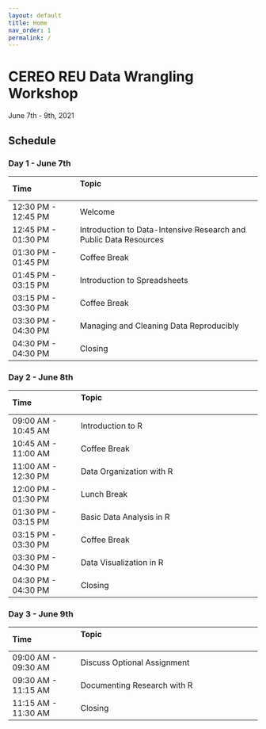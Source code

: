 ```yaml
---
layout: default
title: Home
nav_order: 1
permalink: /
---
```


# CEREO REU Data Wrangling Workshop

June 7th - 9th, 2021

## Schedule

### Day 1 - June 7th

| Time                | Topic  &nbsp; &nbsp; &nbsp; &nbsp; &nbsp; &nbsp; &nbsp; &nbsp; &nbsp; &nbsp; &nbsp; &nbsp; &nbsp; &nbsp; &nbsp; &nbsp; &nbsp; &nbsp;&nbsp; &nbsp; &nbsp; &nbsp; &nbsp; &nbsp; &nbsp; &nbsp; &nbsp; &nbsp; &nbsp; &nbsp; &nbsp; &nbsp; &nbsp; &nbsp; &nbsp; &nbsp; &nbsp; &nbsp; &nbsp; &nbsp; &nbsp; &nbsp; &nbsp; &nbsp; &nbsp; &nbsp; &nbsp; &nbsp; &nbsp; &nbsp; &nbsp; &nbsp; &nbsp; &nbsp; |
|:--------------------|:--------------------------------------------|
| 12:30 PM - 12:45 PM | Welcome                                     |
| 12:45 PM - 01:30 PM | Introduction to Data-Intensive Research and Public Data Resources |
| 01:30 PM - 01:45 PM | Coffee Break                                |
| 01:45 PM - 03:15 PM | Introduction to Spreadsheets                |
| 03:15 PM - 03:30 PM | Coffee Break                                |
| 03:30 PM - 04:30 PM | Managing and Cleaning Data Reproducibly     |
| 04:30 PM - 04:30 PM | Closing                                     |

### Day 2 - June 8th

| Time                | Topic &nbsp; &nbsp; &nbsp; &nbsp; &nbsp; &nbsp; &nbsp; &nbsp; &nbsp; &nbsp; &nbsp; &nbsp; &nbsp; &nbsp; &nbsp; &nbsp; &nbsp; &nbsp; &nbsp; &nbsp; &nbsp; &nbsp; &nbsp; &nbsp; &nbsp; &nbsp; &nbsp; &nbsp; &nbsp; &nbsp; &nbsp; &nbsp; &nbsp; &nbsp; &nbsp; &nbsp; &nbsp; &nbsp; &nbsp; &nbsp; &nbsp; &nbsp; &nbsp; &nbsp; &nbsp; &nbsp; &nbsp; &nbsp; &nbsp; &nbsp; &nbsp; &nbsp; &nbsp; &nbsp; |
|:--------------------|:--------------------------------------------|
| 09:00 AM - 10:45 AM | Introduction to R                           |
| 10:45 AM - 11:00 AM | Coffee Break                                |
| 11:00 AM - 12:30 PM | Data Organization with R                    |
| 12:00 PM - 01:30 PM | Lunch Break                                 |
| 01:30 PM - 03:15 PM | Basic Data Analysis in R                    |
| 03:15 PM - 03:30 PM | Coffee Break                                |
| 03:30 PM - 04:30 PM | Data Visualization in R                     |
| 04:30 PM - 04:30 PM | Closing                                     |

### Day 3 - June 9th

| Time                | Topic &nbsp; &nbsp; &nbsp; &nbsp; &nbsp; &nbsp; &nbsp; &nbsp; &nbsp; &nbsp; &nbsp; &nbsp; &nbsp; &nbsp; &nbsp; &nbsp; &nbsp; &nbsp; &nbsp; &nbsp; &nbsp; &nbsp; &nbsp; &nbsp; &nbsp; &nbsp; &nbsp; &nbsp; &nbsp; &nbsp; &nbsp; &nbsp; &nbsp; &nbsp; &nbsp; &nbsp; &nbsp; &nbsp; &nbsp; &nbsp; &nbsp; &nbsp; &nbsp; &nbsp; &nbsp; &nbsp; &nbsp; &nbsp; &nbsp; &nbsp; &nbsp; &nbsp; &nbsp; &nbsp; |
|:--------------------|:--------------------------------------------|
| 09:00 AM - 09:30 AM | Discuss Optional Assignment                 |
| 09:30 AM - 11:15 AM | Documenting Research with R                 |
| 11:15 AM - 11:30 AM | Closing                                     |




